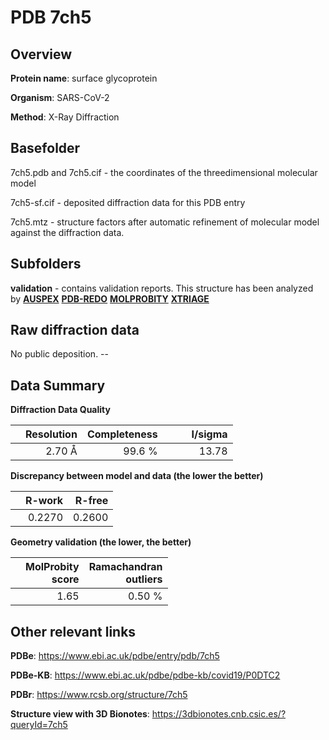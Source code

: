 # PDB 7ch5

## Overview

**Protein name**: surface glycoprotein

**Organism**: SARS-CoV-2

**Method**: X-Ray Diffraction



## Basefolder

7ch5.pdb and 7ch5.cif - the coordinates of the threedimensional molecular model

7ch5-sf.cif - deposited diffraction data for this PDB entry

7ch5.mtz - structure factors after automatic refinement of molecular model against the diffraction data.

## Subfolders





**validation** - contains validation reports. This structure has been analyzed by [**AUSPEX**](https://github.com/thorn-lab/coronavirus_structural_task_force/tree/master/pdb/surface_glycoprotein/SARS-CoV-2/7ch5/validation/auspex) [**PDB-REDO**](https://github.com/thorn-lab/coronavirus_structural_task_force/tree/master/pdb/surface_glycoprotein/SARS-CoV-2/7ch5/validation/pdb-redo) [**MOLPROBITY**](https://github.com/thorn-lab/coronavirus_structural_task_force/tree/master/pdb/surface_glycoprotein/SARS-CoV-2/7ch5/validation/molprobity) [**XTRIAGE**](https://github.com/thorn-lab/coronavirus_structural_task_force/blob/master/pdb/surface_glycoprotein/SARS-CoV-2/7ch5/validation/Xtriage_output.log)  



## Raw diffraction data

No public deposition. --<br> 

## Data Summary
**Diffraction Data Quality**

|   | Resolution | Completeness| I/sigma |
|---|-------------:|----------------:|--------------:|
|   |2.70 Å|99.6  %|<img width=50/>13.78|

**Discrepancy between model and data (the lower the better)**

|   | **R-work**| **R-free**   
|---|-------------:|----------------:|           
||  0.2270|  0.2600|

**Geometry validation (the lower, the better)**

|   |**MolProbity<br>score**| **Ramachandran<br>outliers** 
|---|-------------:|----------------:|
||  1.65|  0.50 %|

 

 



## Other relevant links 
**PDBe**:  https://www.ebi.ac.uk/pdbe/entry/pdb/7ch5

**PDBe-KB**: https://www.ebi.ac.uk/pdbe/pdbe-kb/covid19/P0DTC2 
 
**PDBr**: https://www.rcsb.org/structure/7ch5 

**Structure view with 3D Bionotes**: https://3dbionotes.cnb.csic.es/?queryId=7ch5

